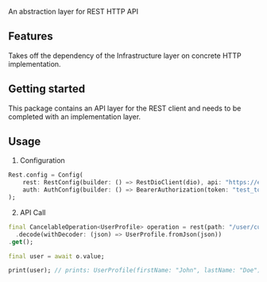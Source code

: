 An abstraction layer for REST HTTP API

## Features

Takes off the dependency of the Infrastructure layer on concrete HTTP 
implementation.

## Getting started

This package contains an API layer for the REST client and needs to be completed 
with an implementation layer.

## Usage

1. Configuration

```dart
Rest.config = Config(
    rest: RestConfig(builder: () => RestDioClient(dio), api: "https://example.com/api"),
    auth: AuthConfig(builder: () => BearerAuthorization(token: "test_token"))
);
```

2. API Call

```dart
final CancelableOperation<UserProfile> operation = rest(path: "/user/current")
  .decode(withDecoder: (json) => UserProfile.fromJson(json))
.get();

final user = await o.value;

print(user); // prints: UserProfile(firstName: "John", lastName: "Doe")

```

